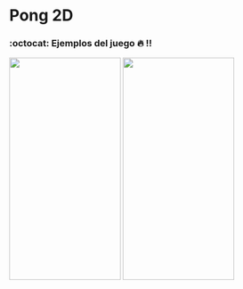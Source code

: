 # Pong 2D

### :octocat: Ejemplos del juego :fire: !!

<img src="./Documentation/video1.gif" width="200" height="400" />

<img src="./Documentation/video2.gif" width="200" height="400" />


